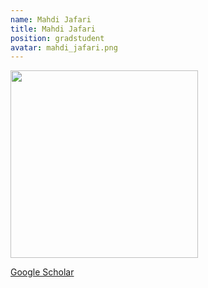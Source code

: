 ```yaml
---
name: Mahdi Jafari
title: Mahdi Jafari
position: gradstudent
avatar: mahdi_jafari.png
---
```


<img width="300" src="{{site.baseurl}}/images/people/{{page.avatar}}" data-action="zoom">

<i class="fa fa-bar-chart"></i> [Google Scholar](https://scholar.google.com/citations?user=wKaGP_8AAAAJ&hl=en)
<br>
<!-- <i class="fa fa-home"></i> [Homepage](https://) -->
